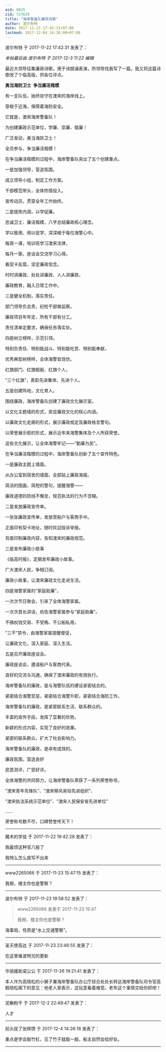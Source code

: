```yaml
---
aid: 9025
zid: 727639
title: "海岸警备队廉政诗歌"
author: 波尔布特
date: 2017-11-22 17:42:31+07:00
lastmod: 2017-12-04 14:26:00+07:00
---
```


波尔布特 于 2017-11-22 17:42:31 发表了：

_本帖最后由 波尔布特 于 2017-12-3 11:22 编辑_

最近大领导征集廉政诗歌，用于诗朗诵表演，所领导找我写了一篇。我又将这篇诗歌改了个临高版，供各位评点。

**勇当海防卫士&nbsp;&nbsp;争当廉洁楷模**

有一支队伍，始终驻守在澳宋的海岸线上。

穿梭于近海，保障着海防安全。

它就是，澳宋海岸警备队！

为创建廉政示范单位，学廉、崇廉、倡廉！

广泛发动，勇当海防卫士！

全员参与，争当廉洁楷模！

在争当廉洁楷模的过程中，海岸警备队突出了五个创建重点。

一是加强领导，营造氛围。

成立领导小组，制定工作方案。

干部模范带头，全体热情投入。

宣传动员，贯穿全年工作始终。

二是提炼内涵，以学促廉。

忠诚卫士、廉洁楷模，八字总结廉政核心理念。

学以致用、用以促学，深深植于每位海警心中。

每周一课，培训班学习澳宋法律，

每月一案，座谈会交流学习心得。

看契卡反腐，坚定廉政信念。

时时讲廉政、处处讲廉政、人人讲廉政，

廉政教育，融入日常工作中。

三是健全机制，落实责任。

部门领导负总责，纪检干部做监察。

廉政项目年年定，所有干部有分工。

责任清单定要求，确保任务落实处。

四是树立榜样，示范引领。

特别负责任、特别能战斗、特别能吃苦、特别能奉献，

优秀典型树榜样，全体海警皆效仿。

红旗部门、红旗舰艇、红旗个人，

“三个红旗”，表彰先进集体、先进个人。

五是创建阵地，文化育人。

围绕廉政，海岸警备队创建了廉政文化展示室。

以文化主题墙的形式，突显廉政文化的核心内涵。

以廉政文化走廊的形式，展示廉政规定及廉政格言警句。

以荣誉展示柜的形式，展示近年来海警集体及个人所获荣誉。

这些文化展示，让全体海警牢记——“勤廉为民”。

在争当廉洁楷模的过程中，海岸警备队创新了五个宣传特色。

一是廉政主题上墙面。

从办公室到宿舍的墙面，全部贴上廉政海报。

简洁的图画，简短的警句，提醒海警——

廉政道德的防线不懈怠，规范执法的行为不含糊。

二是发放廉政宣传单。

一张张廉政宣传单，发放至船户与客商手中。

正面印有契卡地址，随时欢迎投诉举报。

背面印制廉政内容，告知澳宋的廉政规范。

三是发布廉政小故事

《临高时报》，定期发布廉政小故事。

广大澳宋人民，争相订阅。

廉政小故事，让澳宋廉政文化走进生活。

四是海警家属的“家庭助廉”，

一次次节日聚会，引来了全体海警家属。

一次次首长讲话，劝告海警家属参与“家庭助廉”。

不搞权钱交易、不受贿、不公船私用，

“三不”禁令，由海警家属提醒督促，

让廉政文化，深入家庭、深入生活。

五是召开廉政座谈会。

廉政座谈会，邀请船户与客商代表。

良好的交流与沟通，确保了澳宋廉政的有效执行。

海岸警备队的廉政，是与海警队伍的建设紧密结合的。

紧密结合海警奖惩，紧密结合海警升职，紧密结合海防工作。

海岸警备队的廉政，是紧密联系生活、联系群众的。

丰富的宣传手段，发挥了显著的优势。

新颖的形式内容，实现了良好的效果。

紧密的联系群众，扩大了社会影响力。

海岸警备队的廉政，是卓有成效的。

廉政氛围，营造良好

民意测评，广受好评。

全体海警的共同努力，让海岸警备队荣获了一系列荣誉称号。

“澳宋青年先锋队”、“澳宋移风易俗先进组织”、

“澳宋执法系统示范单位”、“澳宋人民保安省先进单位”

……

荣誉称号数不尽，口碑赞誉传天下！

---

魔术的学徒 于 2017-11-22 19:42:28 发表了：

我最烦这种官八股了

我特么怎么就写不出来

---

www2265066 于 2017-11-23 15:47:15 发表了：

我擦，楼主你也是警察？

---

波尔布特 于 2017-11-23 19:58:52 发表了：

> www2265066 发表于 2017-11-23 15:47
>
> 我擦，楼主你也是警察？

海事局，性质是“水上交通警察”。

---

圣天使高达 于 2017-11-23 23:46:55 发表了：

在这里催波特兄的更新

---

华丽援助诺公公 于 2017-11-26 19:21:41 发表了：

本人作为高晓松的小舅子兼海岸警备队办公厅综合处处长转达海岸警备队司令官高殿晓松阁下的意见：他老人家表示，这玩意看着难受。老布这个事情交给你抓吧！

---

泥鳅粉干 于 2017-12-2 22:49:47 发表了：

人才

---

前头捉了张辉瓒 于 2017-12-4 14:26:18 发表了：

重点是学会敲竹杠，见了竹子就敲一敲，船主自然会给好处。

---
